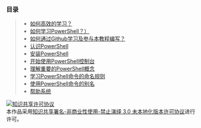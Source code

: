### 目录

> - [如何高效的学习？](Part.1.A.study.efficiently.ipynb)
> - [如何学习PowerShell？）](Part.1.B.how.to.learn.powershell.ipynb)
> - [如何通过Github学习及参与本教程编写？](Part.1.C.learn.and.contribute.this.tutorial.via.Github.ipynb)
> - [认识PowerShell](Part.2.D.1.what.is.powershell.ipynb)
> - [安装PowerShell](Part.2.D.2.install.powershell.ipynb)
> - [开始使用PowerShell控制台](Part.2.D.3.start.with.powershell.consol.ipynb)
> - [理解重要的PowerShell概念](Part.2.D.4.important.powershell.concepts.ipynb)
> - [学习PowerShell命令的命名规则](Part.2.D.5.command.names.ipynb)
> - [使用PowerShell命令的别名](Part.2.D.6.command.alias.ipynb)
> - [帮助系统](Part.2.D.7.help.system.ipynb)

<a rel="license" href="http://creativecommons.org/licenses/by-nc-nd/3.0/"><img alt="知识共享许可协议" style="border-width:0" src="https://i.creativecommons.org/l/by-nc-nd/3.0/88x31.png" /></a><br />本作品采用<a rel="license" href="http://creativecommons.org/licenses/by-nc-nd/3.0/">知识共享署名-非商业性使用-禁止演绎 3.0 未本地化版本许可协议</a>进行许可。
